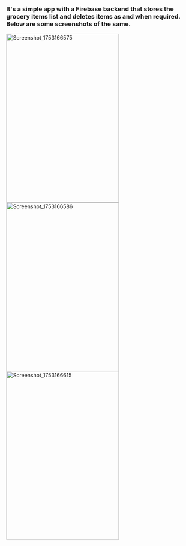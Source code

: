 ### It's a simple app with a Firebase backend that stores the grocery items list and deletes items as and when required. Below are some screenshots of the same.

<img width="300" height="450" alt="Screenshot_1753166575" src="https://github.com/user-attachments/assets/a6101406-059b-40dd-9593-63715f4195e0" />

<img width="300" height="450" alt="Screenshot_1753166586" src="https://github.com/user-attachments/assets/c6ca2cd3-b4a7-4777-b7de-071d0811f3c9" />

<img width="300" height="450" alt="Screenshot_1753166615" src="https://github.com/user-attachments/assets/770099ab-cfc6-4894-92c7-c051c63b7893" />




